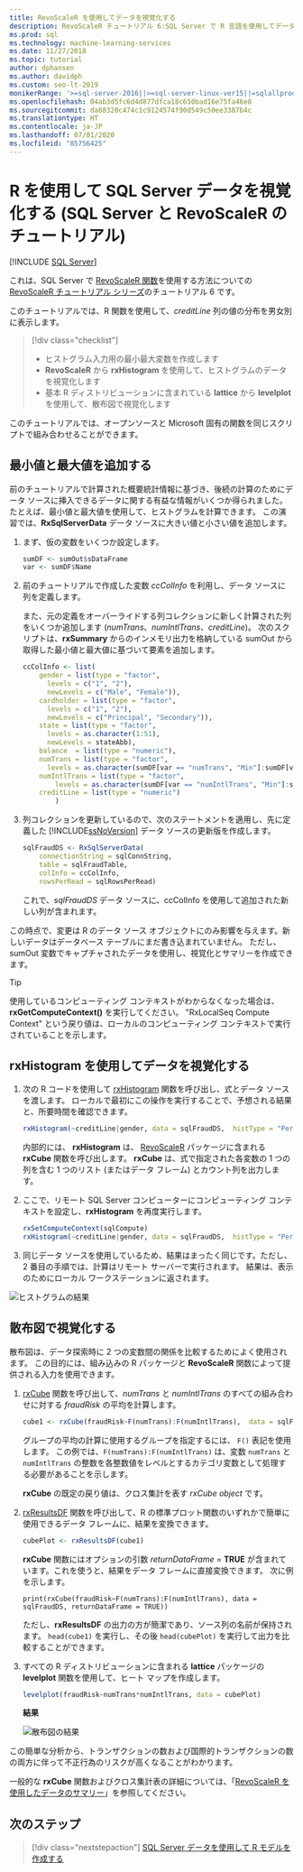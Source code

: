 ```yaml
---
title: RevoScaleR を使用してデータを視覚化する
description: RevoScaleR チュートリアル 6:SQL Server で R 言語を使用してデータを視覚化する方法。
ms.prod: sql
ms.technology: machine-learning-services
ms.date: 11/27/2018
ms.topic: tutorial
author: dphansen
ms.author: davidph
ms.custom: seo-lt-2019
monikerRange: '>=sql-server-2016||>=sql-server-linux-ver15||=sqlallproducts-allversions'
ms.openlocfilehash: 04ab3d5fc6d4d877dfca18c650bad16e75fa46e8
ms.sourcegitcommit: da88320c474c1c9124574f90d549c50ee3387b4c
ms.translationtype: HT
ms.contentlocale: ja-JP
ms.lasthandoff: 07/01/2020
ms.locfileid: "85756425"
---
```

#  <a name="visualize-sql-server-data-using-r-sql-server-and-revoscaler-tutorial"></a>R を使用して SQL Server データを視覚化する (SQL Server と RevoScaleR のチュートリアル)
 [!INCLUDE [SQL Server](../../includes/applies-to-version/sqlserver.md)]

これは、SQL Server で [RevoScaleR 関数](https://docs.microsoft.com/machine-learning-server/r-reference/revoscaler/revoscaler)を使用する方法についての [RevoScaleR チュートリアル シリーズ](deepdive-data-science-deep-dive-using-the-revoscaler-packages.md)のチュートリアル 6 です。

このチュートリアルでは、R 関数を使用して、*creditLine* 列の値の分布を男女別に表示します。

> [!div class="checklist"]
> * ヒストグラム入力用の最小最大変数を作成します
> * **RevoScaleR** から **rxHistogram** を使用して、ヒストグラムのデータを視覚化します
> * 基本 R ディストリビューションに含まれている **lattice** から **levelplot** を使用して、散布図で視覚化します

このチュートリアルでは、オープンソースと Microsoft 固有の関数を同じスクリプトで組み合わせることができます。

## <a name="add-maximum-and-minimum-values"></a>最小値と最大値を追加する

前のチュートリアルで計算された概要統計情報に基づき、後続の計算のためにデータ ソースに挿入できるデータに関する有益な情報がいくつか得られました。 たとえば、最小値と最大値を使用して、ヒストグラムを計算できます。 この演習では、**RxSqlServerData** データ ソースに大きい値と小さい値を追加します。

1. まず、仮の変数をいくつか設定します。
  
    ```R
    sumDF <- sumOut$sDataFrame
    var <- sumDF$Name
    ```
  
2. 前のチュートリアルで作成した変数 *ccColInfo* を利用し、データ ソースに列を定義します。
  
   また、元の定義をオーバーライドする列コレクションに新しく計算された列をいくつか追加します (*numTrans*、*numIntlTrans*、*creditLine*)。 次のスクリプトは、**rxSummary** からのインメモリ出力を格納している sumOut から取得した最小値と最大値に基づいて要素を追加します。 
  
    ```R 
    ccColInfo <- list(
        gender = list(type = "factor",
          levels = c("1", "2"), 
          newLevels = c("Male", "Female")),
        cardholder = list(type = "factor",
          levels = c("1", "2"), 
          newLevels = c("Principal", "Secondary")), 
        state = list(type = "factor", 
          levels = as.character(1:51), 
          newLevels = stateAbb), 
        balance  = list(type = "numeric"),
        numTrans = list(type = "factor", 
          levels = as.character(sumDF[var == "numTrans", "Min"]:sumDF[var == "numTrans", "Max"])),
        numIntlTrans = list(type = "factor",  
            levels = as.character(sumDF[var == "numIntlTrans", "Min"]:sumDF[var =="numIntlTrans", "Max"])),
        creditLine = list(type = "numeric")
            )
    ```
  
3. 列コレクションを更新しているので、次のステートメントを適用し、先に定義した [!INCLUDE[ssNoVersion](../../includes/ssnoversion-md.md)] データ ソースの更新版を作成します。
  
    ```R
    sqlFraudDS <- RxSqlServerData(
        connectionString = sqlConnString,
        table = sqlFraudTable,
        colInfo = ccColInfo,
        rowsPerRead = sqlRowsPerRead)
    ```
  
    これで、*sqlFraudDS* データ ソースに、ccColInfo を使用して追加された新しい列が含まれます。
  
この時点で、変更は R のデータ ソース オブジェクトにのみ影響を与えます。新しいデータはデータベース テーブルにまだ書き込まれていません。 ただし、sumOut 変数でキャプチャされたデータを使用し、視覚化とサマリーを作成できます。 

> [!TIP]
> 使用しているコンピューティング コンテキストがわからなくなった場合は、**rxGetComputeContext()** を実行してください。 "RxLocalSeq Compute Context" という戻り値は、ローカルのコンピューティング コンテキストで実行されていることを示します。

## <a name="visualize-data-using-rxhistogram"></a>rxHistogram を使用してデータを視覚化する

1. 次の R コードを使用して [rxHistogram](https://docs.microsoft.com/machine-learning-server/r-reference/revoscaler/rxhistogram) 関数を呼び出し、式とデータ ソースを渡します。 ローカルで最初にこの操作を実行することで、予想される結果と、所要時間を確認できます。
  
    ```R
    rxHistogram(~creditLine|gender, data = sqlFraudDS,  histType = "Percent")
    ```
 
    内部的には、 **rxHistogram** は、 [RevoScaleR](https://docs.microsoft.com/machine-learning-server/r-reference/revoscaler/rxcube) パッケージに含まれる **rxCube** 関数を呼び出します。 **rxCube** は、式で指定された各変数の 1 つの列を含む 1 つのリスト (またはデータ フレーム) とカウント列を出力します。
    
2. ここで、リモート SQL Server コンピューターにコンピューティング コンテキストを設定し、**rxHistogram** を再度実行します。
  
    ```R
    rxSetComputeContext(sqlCompute)
    rxHistogram(~creditLine|gender, data = sqlFraudDS,  histType = "Percent")
    ```
 
3. 同じデータ ソースを使用しているため、結果はまったく同じです。ただし、2 番目の手順では、計算はリモート サーバーで実行されます。 結果は、表示のためにローカル ワークステーションに返されます。
   
  ![ヒストグラムの結果](media/rsql-sue-histogramresults.jpg "ヒストグラムの結果")


## <a name="visualize-with-scatter-plots"></a>散布図で視覚化する

散布図は、データ探索時に 2 つの変数間の関係を比較するためによく使用されます。 この目的には、組み込みの R パッケージと **RevoScaleR** 関数によって提供される入力を使用できます。

1. [rxCube](https://docs.microsoft.com/machine-learning-server/r-reference/revoscaler/rxcrosstabs) 関数を呼び出して、*numTrans* と *numIntlTrans* のすべての組み合わせに対する *fraudRisk* の平均を計算します。
  
    ```R
    cube1 <- rxCube(fraudRisk~F(numTrans):F(numIntlTrans),  data = sqlFraudDS)
    ```
  
    グループの平均の計算に使用するグループを指定するには、 `F()` 表記を使用します。 この例では、`F(numTrans):F(numIntlTrans)` は、変数 `numTrans` と `numIntlTrans` の整数を各整数値をレベルとするカテゴリ変数として処理する必要があることを示します。
  
    **rxCube** の既定の戻り値は、クロス集計を表す *rxCube object* です。 
  
2. [rxResultsDF](https://docs.microsoft.com/machine-learning-server/r-reference/revoscaler/rxresultsdf) 関数を呼び出して、R の標準プロット関数のいずれかで簡単に使用できるデータ フレームに、結果を変換できます。
  
    ```R
    cubePlot <- rxResultsDF(cube1)
    ```
  
    **rxCube** 関数にはオプションの引数 *returnDataFrame* = **TRUE** が含まれています。これを使うと、結果をデータ フレームに直接変換できます。 次に例を示します。
    
    `print(rxCube(fraudRisk~F(numTrans):F(numIntlTrans), data = sqlFraudDS, returnDataFrame = TRUE))`
       
    ただし、**rxResultsDF** の出力の方が簡潔であり、ソース列の名前が保持されます。 `head(cube1)` を実行し、その後 `head(cubePlot)` を実行して出力を比較することができます。
  
3. すべての R ディストリビューションに含まれる **lattice** パッケージの **levelplot** 関数を使用して、ヒート マップを作成します。
  
    ```R
    levelplot(fraudRisk~numTrans*numIntlTrans, data = cubePlot)
    ```
  
    **結果**
  
    ![散布図の結果](media/rsql-sue-scatterplotresults.jpg "散布図の結果")
  
この簡単な分析から、トランザクションの数および国際的トランザクションの数の両方に伴って不正行為のリスクが高くなることがわかります。

一般的な **rxCube** 関数およびクロス集計表の詳細については、「[RevoScaleR を使用したデータのサマリー](https://docs.microsoft.com/machine-learning-server/r/how-to-revoscaler-data-summaries)」を参照してください。

## <a name="next-steps"></a>次のステップ

> [!div class="nextstepaction"]
> [SQL Server データを使用して R モデルを作成する](../../machine-learning/tutorials/deepdive-create-models.md)